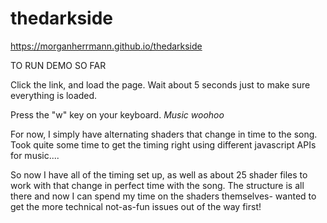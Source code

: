 # thedarkside
https://morganherrmann.github.io/thedarkside

TO RUN DEMO SO FAR

Click the link, and load the page. Wait about 5 seconds just to make sure everything is loaded.

Press the "w" key on your keyboard. *Music woohoo*

For now, I simply have alternating shaders that change in time to the song.  
Took quite some time to get the timing right using different javascript APIs for music.... 

So now I have all of the timing set up, as well as about 25 shader files to work with that change in perfect time with the song.
The structure is all there and now I can spend my time on the shaders themselves- wanted to get the more technical not-as-fun issues out of the way first!
